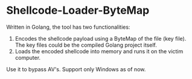 # Shellcode-Loader-ByteMap

Written in Golang, the tool has two functionalities:
1. Encodes the shellcode payload using a ByteMap of the file (key file). The key files could be the compiled Golang project itself.
2. Loads the encoded shellcode into memory and runs it on the victim computer.

Use it to bypass AV's. Support only Windows as of now.
